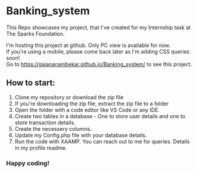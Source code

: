 # Banking_system
This Repo showcases my project, that I've created for my Internship task at The Sparks Foundation.

I'm hosting this project at github.
Only PC view is available for now. <br>
If you're using a mobile, please come back later as I'm adding CSS queries soon!<br>
Go to https://gajananambekar.github.io/Banking_system/  to see this project.

## How to start:

1. Clone my repository or download the zip file
2. If you're downloading the zip file, extract the zip file to a folder
3. Open the folder with a code editor like VS Code or any IDE.
4. Create two tables in a database - One to store user details and one to store transaction details. 
5. Create the necessery columns.
6. Update my Config.php file with your database details.
7. Run the code with XAAMP. You can reach out to me for queries. Details in my profile readme.

### Happy coding!
